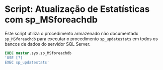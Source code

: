# Script: Atualização de Estatísticas com sp_MSforeachdb

Este script utiliza o procedimento armazenado não documentado `sp_MSforeachdb` para executar o procedimento `sp_updatestats` em todos os bancos de dados do servidor SQL Server.

```sql
EXEC master.sys.sp_MSforeachdb
'USE [?]
EXEC sp_updatestats'
